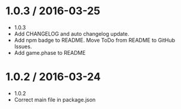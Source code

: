 1.0.3 / 2016-03-25
==================

  * 1.0.3
  * Add CHANGELOG and auto changelog update.
  * Add npm badge to README. Move ToDo from README to GitHub Issues.
  * Add game.phase to README

1.0.2 / 2016-03-24
==================

  * 1.0.2
  * Correct main file in package.json
